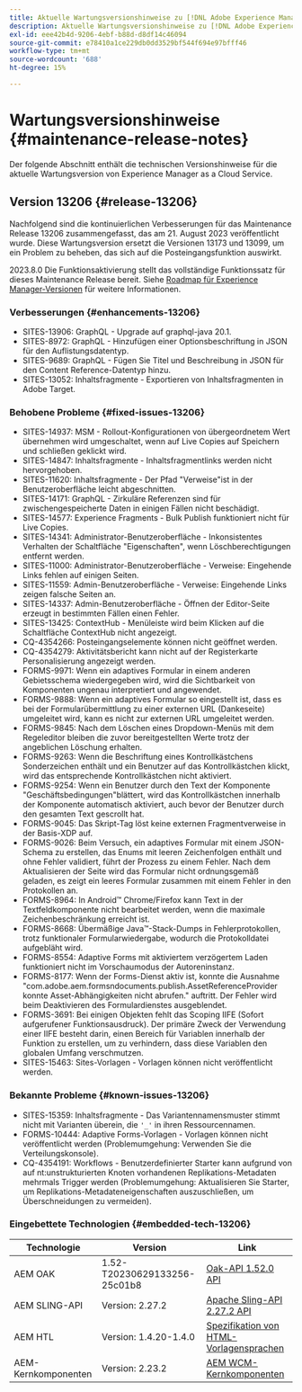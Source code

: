 ```yaml
---
title: Aktuelle Wartungsversionshinweise zu [!DNL Adobe Experience Manager] as a Cloud Service.
description: Aktuelle Wartungsversionshinweise zu [!DNL Adobe Experience Manager] as a Cloud Service.
exl-id: eee42b4d-9206-4ebf-b88d-d8df14c46094
source-git-commit: e78410a1ce229db0dd3529bf544f694e97bfff46
workflow-type: tm+mt
source-wordcount: '688'
ht-degree: 15%

---
```


# Wartungsversionshinweise {#maintenance-release-notes}

Der folgende Abschnitt enthält die technischen Versionshinweise für die aktuelle Wartungsversion von Experience Manager as a Cloud Service.

## Version 13206 {#release-13206}

Nachfolgend sind die kontinuierlichen Verbesserungen für das Maintenance Release 13206 zusammengefasst, das am 21. August 2023 veröffentlicht wurde. Diese Wartungsversion ersetzt die Versionen 13173 und 13099, um ein Problem zu beheben, das sich auf die Posteingangsfunktion auswirkt.

2023.8.0 Die Funktionsaktivierung stellt das vollständige Funktionssatz für dieses Maintenance Release bereit. Siehe [Roadmap für Experience Manager-Versionen](https://experienceleague.adobe.com/docs/experience-manager-release-information/aem-release-updates/update-releases-roadmap.html?lang=de) für weitere Informationen.

### Verbesserungen {#enhancements-13206}

- SITES-13906: GraphQL - Upgrade auf graphql-java 20.1.
- SITES-8972: GraphQL - Hinzufügen einer Optionsbeschriftung in JSON für den Auflistungsdatentyp.
- SITES-9689: GraphQL - Fügen Sie Titel und Beschreibung in JSON für den Content Reference-Datentyp hinzu.
- SITES-13052: Inhaltsfragmente - Exportieren von Inhaltsfragmenten in Adobe Target.

### Behobene Probleme {#fixed-issues-13206}

- SITES-14937: MSM - Rollout-Konfigurationen von übergeordnetem Wert übernehmen wird umgeschaltet, wenn auf Live Copies auf Speichern und schließen geklickt wird.
- SITES-14847: Inhaltsfragmente - Inhaltsfragmentlinks werden nicht hervorgehoben.
- SITES-11620: Inhaltsfragmente - Der Pfad &quot;Verweise&quot;ist in der Benutzeroberfläche leicht abgeschnitten.
- SITES-14171: GraphQL - Zirkuläre Referenzen sind für zwischengespeicherte Daten in einigen Fällen nicht beschädigt.
- SITES-14577: Experience Fragments - Bulk Publish funktioniert nicht für Live Copies.
- SITES-14341: Administrator-Benutzeroberfläche - Inkonsistentes Verhalten der Schaltfläche &quot;Eigenschaften&quot;, wenn Löschberechtigungen entfernt werden.
- SITES-11000: Administrator-Benutzeroberfläche - Verweise: Eingehende Links fehlen auf einigen Seiten.
- SITES-11559: Admin-Benutzeroberfläche - Verweise: Eingehende Links zeigen falsche Seiten an.
- SITES-14337: Admin-Benutzeroberfläche - Öffnen der Editor-Seite erzeugt in bestimmten Fällen einen Fehler.
- SITES-13425: ContextHub - Menüleiste wird beim Klicken auf die Schaltfläche ContextHub nicht angezeigt.
- CQ-4354266: Posteingangselemente können nicht geöffnet werden.
- CQ-4354279: Aktivitätsbericht kann nicht auf der Registerkarte Personalisierung angezeigt werden.
- FORMS-9971: Wenn ein adaptives Formular in einem anderen Gebietsschema wiedergegeben wird, wird die Sichtbarkeit von Komponenten ungenau interpretiert und angewendet.
- FORMS-9888: Wenn ein adaptives Formular so eingestellt ist, dass es bei der Formularübermittlung zu einer externen URL (Dankeseite) umgeleitet wird, kann es nicht zur externen URL umgeleitet werden.
- FORMS-9845: Nach dem Löschen eines Dropdown-Menüs mit dem Regeleditor bleiben die zuvor bereitgestellten Werte trotz der angeblichen Löschung erhalten.
- FORMS-9263: Wenn die Beschriftung eines Kontrollkästchens Sonderzeichen enthält und ein Benutzer auf das Kontrollkästchen klickt, wird das entsprechende Kontrollkästchen nicht aktiviert.
- FORMS-9254: Wenn ein Benutzer durch den Text der Komponente &quot;Geschäftsbedingungen&quot;blättert, wird das Kontrollkästchen innerhalb der Komponente automatisch aktiviert, auch bevor der Benutzer durch den gesamten Text gescrollt hat.
- FORMS-9045: Das Skript-Tag löst keine externen Fragmentverweise in der Basis-XDP auf.
- FORMS-9026: Beim Versuch, ein adaptives Formular mit einem JSON-Schema zu erstellen, das Enums mit leeren Zeichenfolgen enthält und ohne Fehler validiert, führt der Prozess zu einem Fehler. Nach dem Aktualisieren der Seite wird das Formular nicht ordnungsgemäß geladen, es zeigt ein leeres Formular zusammen mit einem Fehler in den Protokollen an.
- FORMS-8964: In Android™ Chrome/Firefox kann Text in der Textfeldkomponente nicht bearbeitet werden, wenn die maximale Zeichenbeschränkung erreicht ist.
- FORMS-8668: Übermäßige Java™-Stack-Dumps in Fehlerprotokollen, trotz funktionaler Formularwiedergabe, wodurch die Protokolldatei aufgebläht wird.
- FORMS-8554: Adaptive Forms mit aktiviertem verzögertem Laden funktioniert nicht im Vorschaumodus der Autoreninstanz.
- FORMS-8177: Wenn der Forms-Dienst aktiv ist, konnte die Ausnahme &quot;com.adobe.aem.formsndocuments.publish.AssetReferenceProvider konnte Asset-Abhängigkeiten nicht abrufen.&quot; auftritt. Der Fehler wird beim Deaktivieren des Formulardienstes ausgeblendet.
- FORMS-3691: Bei einigen Objekten fehlt das Scoping IIFE (Sofort aufgerufener Funktionsausdruck). Der primäre Zweck der Verwendung einer IIFE besteht darin, einen Bereich für Variablen innerhalb der Funktion zu erstellen, um zu verhindern, dass diese Variablen den globalen Umfang verschmutzen.
- SITES-15463: Sites-Vorlagen - Vorlagen können nicht veröffentlicht werden.

### Bekannte Probleme {#known-issues-13206}

- SITES-15359: Inhaltsfragmente - Das Variantennamensmuster stimmt nicht mit Varianten überein, die ```'_'``` in ihren Ressourcennamen.
- FORMS-10444: Adaptive Forms-Vorlagen - Vorlagen können nicht veröffentlicht werden (Problemumgehung: Verwenden Sie die Verteilungskonsole).
- CQ-4354191: Workflows - Benutzerdefinierter Starter kann aufgrund von auf nt:unstrukturierten Knoten vorhandenen Replikations-Metadaten mehrmals Trigger werden (Problemumgehung: Aktualisieren Sie Starter, um Replikations-Metadateneigenschaften auszuschließen, um Überschneidungen zu vermeiden).

### Eingebettete Technologien {#embedded-tech-13206}

| Technologie | Version | Link |
|---|---|---|
| AEM OAK | 1.52-T20230629133256-25c01b8 | [Oak-API 1.52.0 API](https://www.javadoc.io/doc/org.apache.jackrabbit/oak-api/1.52.0/index.html) |
| AEM SLING-API | Version: 2.27.2 | [Apache Sling-API 2.27.2 API](https://www.javadoc.io/doc/org.apache.sling/org.apache.sling.api/latest/index.html) |
| AEM HTL | Version: 1.4.20-1.4.0 | [Spezifikation von HTML-Vorlagensprachen](https://github.com/adobe/htl-spec) |
| AEM-Kernkomponenten | Version: 2.23.2 | [AEM WCM-Kernkomponenten](https://github.com/adobe/aem-core-wcm-components) |

